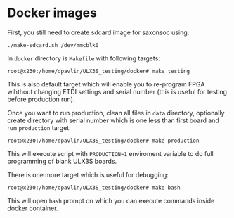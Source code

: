 # Docker images

First, you still need to create sdcard image for saxonsoc using:

    ./make-sdcard.sh /dev/mmcblk0


In `docker` directory is `Makefile` with following targets:

    root@x230:/home/dpavlin/ULX3S_testing/docker# make testing

This is also default target which will enable you to re-program FPGA
wihthout changing FTDI settings and serial number (this is useful for
testing before production run).

Once you want to run production, clean all files in `data` directory,
optionally create directory with serial number which is one less than
first board and run `production` target:

    root@x230:/home/dpavlin/ULX3S_testing/docker# make production

This will execute script with `PRODUCTION=1` enviroment variable to
do full programming of blank ULX3S boards.


There is one more target which is useful for debugging:

    root@x230:/home/dpavlin/ULX3S_testing/docker# make bash

This will open `bash` prompt on which you can execute commands inside
docker container.

